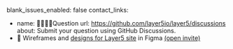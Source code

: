 blank_issues_enabled: false
contact_links:
- name: 🙋🏾🙋🏼‍Question
  url: https://github.com/layer5io/layer5/discussions
  about: Submit your question using GitHub Discussions.
- 🎨 Wireframes and [designs for Layer5 site](https://www.figma.com/file/5ZwEkSJwUPitURD59YHMEN/Layer5-Designs) in Figma [(open invite)](https://www.figma.com/team_invite/redeem/qJy1c95qirjgWQODApilR9)